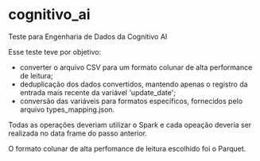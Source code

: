 # cognitivo_ai
Teste para Engenharia de Dados da Cognitivo AI

Esse teste teve por objetivo:
- converter o arquivo CSV para um formato colunar de alta performance de leitura;
- deduplicação dos dados convertidos, mantendo apenas o registro da entrada mais recente da variável 'update_date';
- conversão das variáveis para formatos específicos, fornecidos pelo arquivo types_mapping.json.

Todas as operações deveriam utilizar o Spark e cada opeação deveria ser realizada no data frame do passo anterior.

O formato colunar de alta perfomance de leitura escolhido foi o Parquet.

